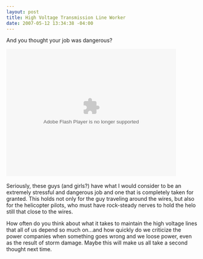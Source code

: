 ```yaml
---
layout: post
title: High Voltage Transmission Line Worker
date: 2007-05-12 13:34:38 -04:00
---
```


And you thought your job was dangerous?

<embed src="http://www.glumbert.com/embed/highpower" width="448" height="336" type="application/x-shockwave-flash" wmode="transparent"></embed>  

Seriously, these guys (and girls?) have what I would consider to be an extremely stressful and dangerous job and one that is completely taken for granted. This holds not only for the guy traveling around the wires, but also for the helicopter pilots, who must have rock-steady nerves to hold the helo still that close to the wires.

How often do you think about what it takes to maintain the high voltage lines that all of us depend so much on...and how quickly do we criticize the power companies when something goes wrong and we loose power, even as the result of storm damage. Maybe this will make us all take a second thought next time.
